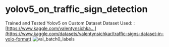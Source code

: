 # yolov5_on_traffic_sign_detection
Trained and Tested Yolov5 on Custom Dataset
Dataset Used: : [https://www.kaggle.com/valentynsichka...](https://www.kaggle.com/datasets/valentynsichkar/traffic-signs-dataset-in-yolo-format)
![val_batch0_labels](https://github.com/abhin2002/yolov5_on_traffic_sign_detection/assets/95518898/a6a8f7a8-4d81-4b9d-a568-99ce505b7805)
